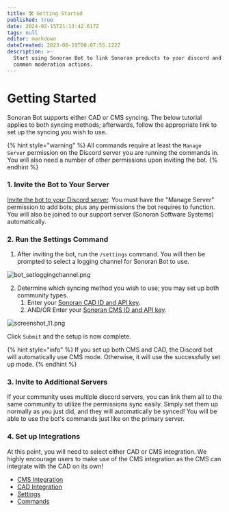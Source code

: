 ```yaml
---
title: 🛠 Getting Started
published: true
date: 2024-02-15T21:13:42.617Z
tags: null
editor: markdown
dateCreated: 2023-08-19T00:07:55.122Z
description: >-
  Start using Sonoran Bot to link Sonoran products to your discord and perform
  common moderation actions.
---
```


# Getting Started

Sonoran Bot supports either CAD or CMS syncing. The below tutorial applies to both syncing methods; afterwards, follow the appropriate link to set up the syncing you wish to use.

{% hint style="warning" %}
All commands require at least the `Manage Server` permission on the Discord server you are running the commands in. You will also need a number of other permissions upon inviting the bot.
{% endhint %}

### 1. Invite the Bot to Your Server

[Invite the bot to your Discord server](https://sonoranbot.com/invite). You must have the "Manage Server" permission to add bots; plus any permissions the bot requires to function. You will also be joined to our support server (Sonoran Software Systems) automatically.

### 2. Run the Settings Command

1. After inviting the bot, run the `/settings` command. You will then be prompted to select a logging channel for Sonoran Bot to use.

![bot\_setloggingchannel.png](getting-started/bot\_setloggingchannel.png)

2. Determine which syncing method you wish to use; you may set up both community types.
   1. Enter your [Sonoran CAD ID and API key](https://info.sonorancad.com/sonoran-cad/api-integration/getting-started/retrieving-your-credentials).
   2. AND/OR Enter your [Sonoran CMS ID and API key](https://info.sonorancms.com/developer-api-documentation/api-integration/getting-started#gather-your-credentials).

![screenshot\_11.png](getting-started/bot\_setuppage.png)

Click `Submit` and the setup is now complete.

{% hint style="info" %}
If you set up both CMS and CAD, the Discord bot will automatically use CMS mode. Otherwise, it will use the successfully set up mode.
{% endhint %}

### 3. Invite to Additional Servers

If your community uses multiple discord servers, you can link them all to the same community to utilize the permissions sync easily. Simply set them up normally as you just did, and they will automatically be synced! You will be able to use the bot's commands just like on the primary server.

### 4. Set up Integrations

At this point, you will need to select either CAD or CMS integration. We highly encourage users to make use of the CMS integration as the CMS can integrate with the CAD on its own!

* [CMS Integration](sonoran-cms-integration/)&#x20;
* [CAD Integration](sonoran-cad-integration.md)&#x20;
* [Settings](usage/settings.md)&#x20;
* [Commands](usage/commands.md)
